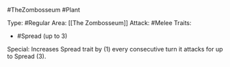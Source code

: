 #TheZombosseum #Plant 

Type: #Regular 
Area: [[The Zombosseum]]
Attack: #Melee
Traits:
- #Spread (up to 3)

Special: Increases Spread trait by (1) every consecutive turn it attacks for up to Spread (3).